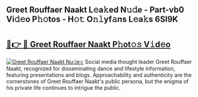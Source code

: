 ## Greet Rouffaer Naakt L𝚎a𝚔ed N𝚞𝚍e - Part-vb0 Vi𝚍𝚎o P𝚑𝚘tos - H𝚘𝚝 O𝚗𝚕yf𝚊ns L𝚎a𝚔s 6Sl9K

# <h2><a href="http://kf45mj.oniu.top/?m=Greet+Rouffaer+Naakt">🔗👉 🔴 Greet Rouffaer Naakt P𝚑ot𝚘𝚜 V𝚒d𝚎o</a></h2>

[![Greet Rouffaer Naakt Nu𝚍e𝚜](https://i.imgur.com/0qMVB7G.gif)](http://kf45mj.oniu.top/?m=Greet+Rouffaer+Naakt)
Social media thought leader Greet Rouffaer Naakt, recognized for disseminating dance and lifestyle information, featuring presentations and blogs. Approachability and authenticity are the cornerstones of Greet Rouffaer Naakt's public persona, but the enigma of his private life continues to intrigue the public.  
